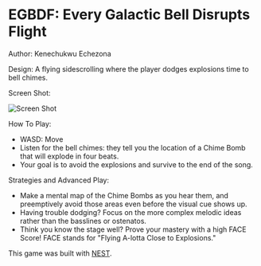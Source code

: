 # EGBDF: Every Galactic Bell Disrupts Flight

Author: Kenechukwu Echezona

Design: A flying sidescrolling where the player dodges explosions time to bell chimes.

Screen Shot:

![Screen Shot](screenshot.png)

How To Play:
- WASD: Move
- Listen for the bell chimes: they tell you the location of a Chime Bomb that will explode in four beats.
- Your goal is to avoid the explosions and survive to the end of the song.

Strategies and Advanced Play:
- Make a mental map of the Chime Bombs as you hear them, and preemptively avoid those areas even before the visual cue shows up.
- Having trouble dodging? Focus on the more complex melodic ideas rather than the basslines or ostenatos.
- Think you know the stage well? Prove your mastery with a high FACE Score! FACE stands for "Flying A-lotta Close to Explosions."

This game was built with [NEST](NEST.md).
